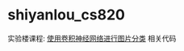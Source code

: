 shiyanlou_cs820
===============

实验楼课程: [使用卷积神经网络进行图片分类](https://www.shiyanlou.com/courses/820) 相关代码